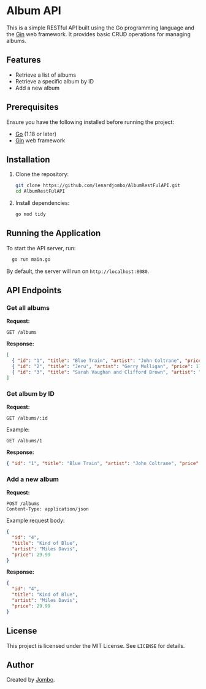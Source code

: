 # Album API

This is a simple RESTful API built using the Go programming language and the [Gin](https://github.com/gin-gonic/gin) web framework. It provides basic CRUD operations for managing albums.

## Features
- Retrieve a list of albums
- Retrieve a specific album by ID
- Add a new album

## Prerequisites
Ensure you have the following installed before running the project:
- [Go](https://go.dev/) (1.18 or later)
- [Gin](https://github.com/gin-gonic/gin) web framework

## Installation
1. Clone the repository:
   ```sh
   git clone https://github.com/lenardjombo/AlbumRestFulAPI.git
   cd AlbumRestFulAPI
   ```
2. Install dependencies:
   ```sh
   go mod tidy
   ```

## Running the Application
To start the API server, run:
```sh
  go run main.go
```
By default, the server will run on `http://localhost:8080`.

## API Endpoints
### Get all albums
**Request:**
```http
GET /albums
```
**Response:**
```json
[
  { "id": "1", "title": "Blue Train", "artist": "John Coltrane", "price": 56.99 },
  { "id": "2", "title": "Jeru", "artist": "Gerry Mulligan", "price": 17.99 },
  { "id": "3", "title": "Sarah Vaughan and Clifford Brown", "artist": "Sarah Vaughan", "price": 39.99 }
]
```

### Get album by ID
**Request:**
```http
GET /albums/:id
```
Example:
```http
GET /albums/1
```
**Response:**
```json
{ "id": "1", "title": "Blue Train", "artist": "John Coltrane", "price": 56.99 }
```

### Add a new album
**Request:**
```http
POST /albums
Content-Type: application/json
```
Example request body:
```json
{
  "id": "4",
  "title": "Kind of Blue",
  "artist": "Miles Davis",
  "price": 29.99
}
```
**Response:**
```json
{
  "id": "4",
  "title": "Kind of Blue",
  "artist": "Miles Davis",
  "price": 29.99
}
```

## License
This project is licensed under the MIT License. See `LICENSE` for details.

## Author
Created by [Jombo](https://github.com/lenardjombo).

